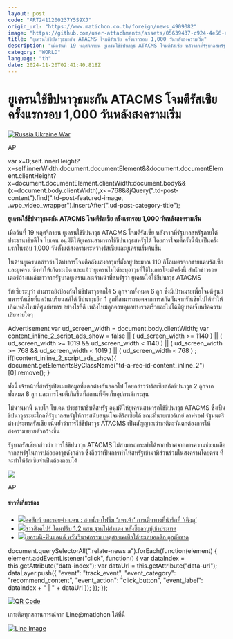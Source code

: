 ```yaml
---
layout: post
code: "ART2411200237Y5S9XJ"
origin_url: "https://www.matichon.co.th/foreign/news_4909082"
image: "https://github.com/user-attachments/assets/05639437-c924-4e56-a04e-30494a3b35c3"
title: "ยูเครนใช้ขีปนาวุธมะกัน ATACMS โจมตีรัสเซีย ครั้งแรกรอบ 1,000 วันหลังสงครามเริ่ม"
description: "เมื่อวันที่ 19 พฤศจิกายน ยูเครนใช้ขีปนาวุธ ATACMS โจมตีรัสเซีย หลังจากที่รัฐบาลสหรัฐภายใต้ประธานาธิบดีโจ ไบเดน อนุมัติให้ยูเครนสามารถใช้ขีปนาวุธสหรัฐได้ โดยการโจมตีครั้งนี้นับเป็นครั้งแรกในรอบ 1,000 วันตั้งแต่สงครามระหว่างรัสเซียและยูเครนเริ่มต้นขึ้น"
category: "WORLD"
language: "th"
date: 2024-11-20T02:41:40.818Z
---
```


# ยูเครนใช้ขีปนาวุธมะกัน ATACMS โจมตีรัสเซีย ครั้งแรกรอบ 1,000 วันหลังสงครามเริ่ม

[![](https://www.matichon.co.th/wp-content/uploads/2024/11/728-AP24324585402970.jpg "Russia Ukraine War")](https://www.matichon.co.th/wp-content/uploads/2024/11/728-AP24324585402970.jpg)

AP

var x=0;self.innerHeight?x=self.innerWidth:document.documentElement&&document.documentElement.clientHeight?x=document.documentElement.clientWidth:document.body&&(x=document.body.clientWidth),x<=768&&jQuery(".td-post-content").find(".td-post-featured-image, .wpb\_video\_wrapper").insertAfter(".ud-post-category-title");

**ยูเครนใช้ขีปนาวุธมะกัน** **ATACMS โจมตีรัสเซีย ครั้งแรกรอบ 1,000 วันหลังสงครามเริ่ม**

เมื่อวันที่ 19 พฤศจิกายน ยูเครนใช้ขีปนาวุธ ATACMS โจมตีรัสเซีย หลังจากที่รัฐบาลสหรัฐภายใต้ประธานาธิบดีโจ ไบเดน อนุมัติให้ยูเครนสามารถใช้ขีปนาวุธสหรัฐได้ โดยการโจมตีครั้งนี้นับเป็นครั้งแรกในรอบ 1,000 วันตั้งแต่สงครามระหว่างรัสเซียและยูเครนเริ่มต้นขึ้น

ในด้านยูเครนกล่าวว่า ได้ทำการโจมตีคลังแสงอาวุธที่ตั้งอยู่ประมาณ 110 กิโลเมตรจากชายแดนรัสเซียและยูเครน ซึ่งทำให้เกิดระเบิด และแม้ว่ายูเครนไม่ได้ระบุอาวุธที่ใช้ในการโจมตีครั้งนี้ สำนักข่าวรอยเตอร์อ้างแหล่งข่าวจากรัฐบาลยูเครนและเจ้าหน้าที่สหรัฐว่า ยูเครนได้ใช้ขีปนาวุธ ATACMS

รัสเซียระบุว่า สามารถยิงป้องกันให้ขีปนาวุธตกได้ 5 ลูกจากทั้งหมด 6 ลูก ซึ่งมีเป้าหมายเพื่อโจมตีศูนย์ทหารรัสเซียที่แคว้นเบรียนสค์ได้ ขีปนาวุธอีก 1 ลูกที่สามารถรอดจากการสกัดกั้นจากรัสเซียไปได้ทำให้เกิดเพลิงไหม้ที่ศูนย์ทหาร อย่างไรก็ดี เพลิงไหม้ถูกควบคุมอย่างรวดเร็วและไม่ได้มีผู้บาดเจ็บหรือความเสียหายใดๆ

Advertisement var ud\_screen\_width = document.body.clientWidth; var content\_inline\_2\_script\_ads\_show = false || ( ud\_screen\_width >= 1140 ) || ( ud\_screen\_width >= 1019 && ud\_screen\_width < 1140 ) || ( ud\_screen\_width >= 768 && ud\_screen\_width < 1019 ) || ( ud\_screen\_width < 768 ) ; if(!content\_inline\_2\_script\_ads\_show){ document.getElementsByClassName("td-a-rec-id-content\_inline\_2")\[0\].remove(); }

ทั้งนี้ เจ้าหน้าที่สหรัฐเปิดเผยข้อมูลที่แตกต่างกันออกไป โดยกล่าวว่ารัสเซียสกัดขีปนาวุธ 2 ลูกจากทั้งหมด 8 ลูก และการโจมตีเกิดขึ้นที่สถานที่จัดเก็บอุปกรณ์กระสุน

ไม่นานมานี้ นายโจ ไบเดน ประธานาธิบดีสหรัฐ อนุมัติให้ยูเครนสามารถใช้ขีปนาวุธ ATACMS ซึ่งเป็นขีปนาวุธระยะไกลที่รัฐบาลสหรัฐให้การสนับสนุนโจมตีรัสเซียได้ ขณะที่นายเซอร์เกย์ ลาฟรอฟ รัฐมนตรีต่างประเทศรัสเซีย เน้นย้ำว่าการใช้ขีปนาวุธ ATACMS เป็นสัญญาณว่าชาติตะวันตกต้องการให้สงครามขยายตัวกว้างขึ้น

รัฐบาลรัสเซียกล่าวว่า การใช้ขีปนาวุธ ATACMS ไม่สามารถกระทำได้หากปราศจากการความช่วยเหลือจากสหรัฐในการปล่อยอาวุธดังกล่าว ซึ่งถือว่าเป็นการทำให้สหรัฐเข้ามามีส่วนร่วมในสงครามโดยตรง ที่จะทำให้รัสเซียจำเป็นต้องตอบโต้

![](https://www.matichon.co.th/wp-content/uploads/2024/11/AP24323791097748.jpg)

AP

#### ข่าวที่เกี่ยวข้อง

*   [![](https://www.matichon.co.th/wp-content/uploads/2024/11/panda.jpeg)คอลัมน์ แกะรอยต่างแดน : สถานีรถไฟธีม ‘แพนด้า’ การเดินทางที่น่ารักที่ ‘เฉิงตู’](https://www.matichon.co.th/foreign/indepth/news_4907614)
*   [![](https://www.matichon.co.th/wp-content/uploads/2024/11/c102.jpg)สาวสิงคโปร์ โดนปรับ 1.2 แสน ฐานไม่สำแดง หลังซื้อลาบูบู้เข้าประเทศ](https://www.matichon.co.th/foreign/news_4907409)
*   [![](https://www.matichon.co.th/wp-content/uploads/2024/11/AFP__20241118__36MP4JQ__v1__HighRes__TelecomCableLinkingFinlandGermanyCut.jpg)เยอรมนี-ฟินแลนด์ หวั่นวินาศกรรม เหตุสายเคเบิลใต้ทะเลบอลติก ถูกตัดขาด](https://www.matichon.co.th/foreign/news_4907151)

document.querySelectorAll(".relate-news a").forEach(function(element) { element.addEventListener("click", function() { var dataIndex = this.getAttribute("data-index"); var dataUrl = this.getAttribute("data-url"); dataLayer.push({ "event": "track\_event", "event\_category": "recommend\_content", "event\_action": "click\_button", "event\_label": dataIndex + " | " + dataUrl }); }); });

[![QR Code](https://www.matichon.co.th/wp-content/uploads/2023/07/wob1371z.jpg)](https://lin.ee/ht0nDxX)

เกาะติดทุกสถานการณ์จาก Line@matichon ได้ที่นี่

[![Line Image](https://www.matichon.co.th/wp-content/uploads/2023/07/th.png)](https://lin.ee/ht0nDxX)
